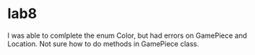 # lab8
I was able to comlplete the enum Color, but had errors on GamePiece and Location.
Not sure how to do methods in GamePiece class.
